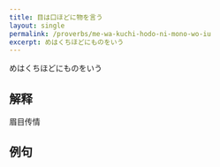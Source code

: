 ```yaml
---
title: 目は口ほどに物を言う
layout: single
permalink: /proverbs/me-wa-kuchi-hodo-ni-mono-wo-iu
excerpt: めはくちほどにものをいう
---
```


めはくちほどにものをいう

## 解释

眉目传情

## 例句

